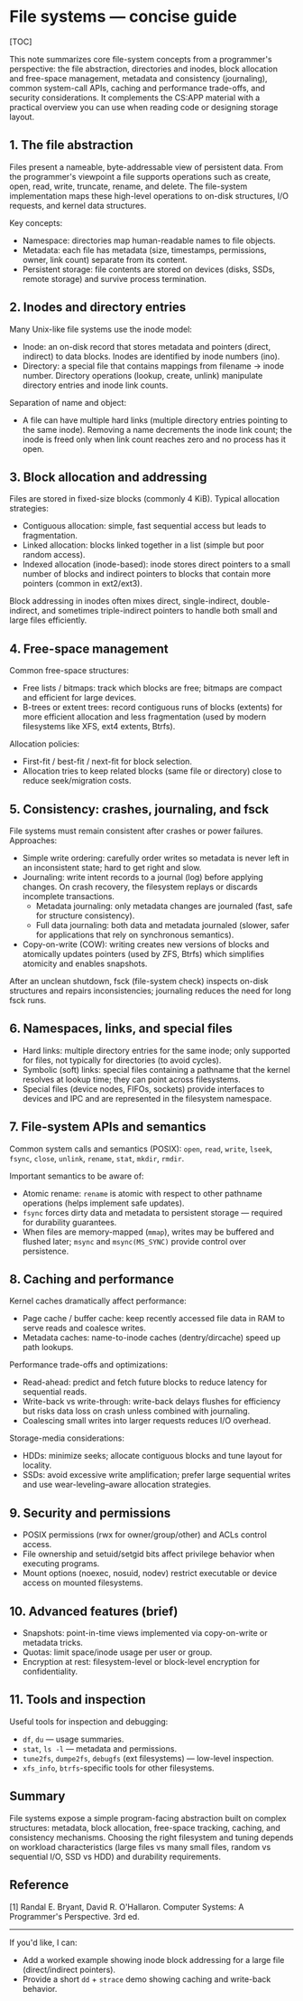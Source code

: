 # File systems — concise guide

[TOC]

This note summarizes core file-system concepts from a programmer's perspective: the file abstraction, directories and inodes, block allocation and free-space management, metadata and consistency (journaling), common system-call APIs, caching and performance trade-offs, and security considerations. It complements the CS:APP material with a practical overview you can use when reading code or designing storage layout.

## 1. The file abstraction

Files present a nameable, byte-addressable view of persistent data. From the programmer's viewpoint a file supports operations such as create, open, read, write, truncate, rename, and delete. The file-system implementation maps these high-level operations to on-disk structures, I/O requests, and kernel data structures.

Key concepts:
- Namespace: directories map human-readable names to file objects.
- Metadata: each file has metadata (size, timestamps, permissions, owner, link count) separate from its content.
- Persistent storage: file contents are stored on devices (disks, SSDs, remote storage) and survive process termination.

## 2. Inodes and directory entries

Many Unix-like file systems use the inode model:

- Inode: an on-disk record that stores metadata and pointers (direct, indirect) to data blocks. Inodes are identified by inode numbers (ino).
- Directory: a special file that contains mappings from filename → inode number. Directory operations (lookup, create, unlink) manipulate directory entries and inode link counts.

Separation of name and object:
- A file can have multiple hard links (multiple directory entries pointing to the same inode). Removing a name decrements the inode link count; the inode is freed only when link count reaches zero and no process has it open.

## 3. Block allocation and addressing

Files are stored in fixed-size blocks (commonly 4 KiB). Typical allocation strategies:

- Contiguous allocation: simple, fast sequential access but leads to fragmentation.
- Linked allocation: blocks linked together in a list (simple but poor random access).
- Indexed allocation (inode-based): inode stores direct pointers to a small number of blocks and indirect pointers to blocks that contain more pointers (common in ext2/ext3).

Block addressing in inodes often mixes direct, single-indirect, double-indirect, and sometimes triple-indirect pointers to handle both small and large files efficiently.

## 4. Free-space management

Common free-space structures:
- Free lists / bitmaps: track which blocks are free; bitmaps are compact and efficient for large devices.
- B-trees or extent trees: record contiguous runs of blocks (extents) for more efficient allocation and less fragmentation (used by modern filesystems like XFS, ext4 extents, Btrfs).

Allocation policies:
- First-fit / best-fit / next-fit for block selection.
- Allocation tries to keep related blocks (same file or directory) close to reduce seek/migration costs.

## 5. Consistency: crashes, journaling, and fsck

File systems must remain consistent after crashes or power failures. Approaches:

- Simple write ordering: carefully order writes so metadata is never left in an inconsistent state; hard to get right and slow.
- Journaling: write intent records to a journal (log) before applying changes. On crash recovery, the filesystem replays or discards incomplete transactions.
	- Metadata journaling: only metadata changes are journaled (fast, safe for structure consistency).
	- Full data journaling: both data and metadata journaled (slower, safer for applications that rely on synchronous semantics).
- Copy-on-write (COW): writing creates new versions of blocks and atomically updates pointers (used by ZFS, Btrfs) which simplifies atomicity and enables snapshots.

After an unclean shutdown, fsck (file-system check) inspects on-disk structures and repairs inconsistencies; journaling reduces the need for long fsck runs.

## 6. Namespaces, links, and special files

- Hard links: multiple directory entries for the same inode; only supported for files, not typically for directories (to avoid cycles).
- Symbolic (soft) links: special files containing a pathname that the kernel resolves at lookup time; they can point across filesystems.
- Special files (device nodes, FIFOs, sockets) provide interfaces to devices and IPC and are represented in the filesystem namespace.

## 7. File-system APIs and semantics

Common system calls and semantics (POSIX): `open`, `read`, `write`, `lseek`, `fsync`, `close`, `unlink`, `rename`, `stat`, `mkdir`, `rmdir`.

Important semantics to be aware of:
- Atomic rename: `rename` is atomic with respect to other pathname operations (helps implement safe updates).
- `fsync` forces dirty data and metadata to persistent storage — required for durability guarantees.
- When files are memory-mapped (`mmap`), writes may be buffered and flushed later; `msync` and `msync(MS_SYNC)` provide control over persistence.

## 8. Caching and performance

Kernel caches dramatically affect performance:

- Page cache / buffer cache: keep recently accessed file data in RAM to serve reads and coalesce writes.
- Metadata caches: name-to-inode caches (dentry/dircache) speed up path lookups.

Performance trade-offs and optimizations:
- Read-ahead: predict and fetch future blocks to reduce latency for sequential reads.
- Write-back vs write-through: write-back delays flushes for efficiency but risks data loss on crash unless combined with journaling.
- Coalescing small writes into larger requests reduces I/O overhead.

Storage-media considerations:
- HDDs: minimize seeks; allocate contiguous blocks and tune layout for locality.
- SSDs: avoid excessive write amplification; prefer large sequential writes and use wear-leveling–aware allocation strategies.

## 9. Security and permissions

- POSIX permissions (rwx for owner/group/other) and ACLs control access.
- File ownership and setuid/setgid bits affect privilege behavior when executing programs.
- Mount options (noexec, nosuid, nodev) restrict executable or device access on mounted filesystems.

## 10. Advanced features (brief)

- Snapshots: point-in-time views implemented via copy-on-write or metadata tricks.
- Quotas: limit space/inode usage per user or group.
- Encryption at rest: filesystem-level or block-level encryption for confidentiality.

## 11. Tools and inspection

Useful tools for inspection and debugging:
- `df`, `du` — usage summaries.
- `stat`, `ls -l` — metadata and permissions.
- `tune2fs`, `dumpe2fs`, `debugfs` (ext filesystems) — low-level inspection.
- `xfs_info`, `btrfs`-specific tools for other filesystems.

## Summary

File systems expose a simple program-facing abstraction built on complex structures: metadata, block allocation, free-space tracking, caching, and consistency mechanisms. Choosing the right filesystem and tuning depends on workload characteristics (large files vs many small files, random vs sequential I/O, SSD vs HDD) and durability requirements.

## Reference

[1] Randal E. Bryant, David R. O'Hallaron. Computer Systems: A Programmer's Perspective. 3rd ed.

---

If you'd like, I can:
- Add a worked example showing inode block addressing for a large file (direct/indirect pointers).
- Provide a short `dd` + `strace` demo showing caching and write-back behavior.
